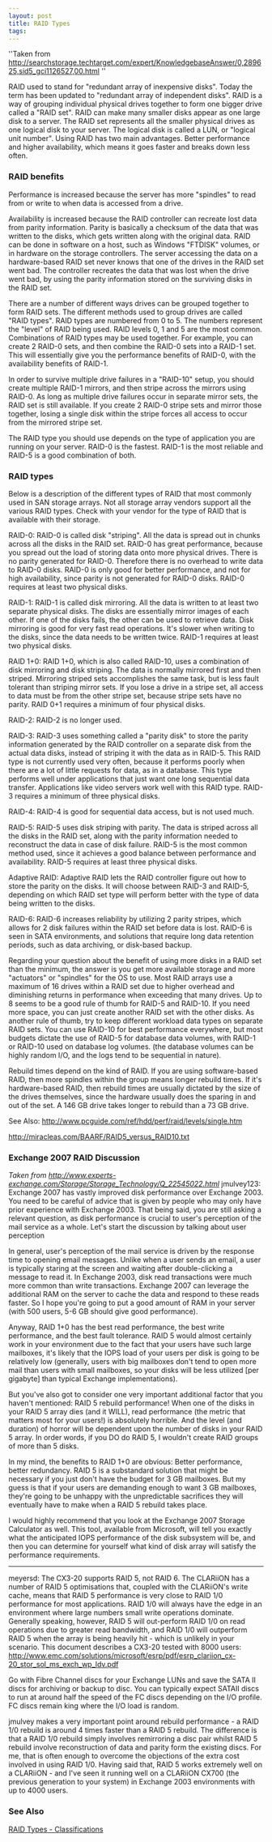 ```yaml
---
layout: post 
title: RAID Types
tags: 
---
```


\'\'Taken from
<http://searchstorage.techtarget.com/expert/KnowledgebaseAnswer/0,289625,sid5_gci1126527,00.html>
\'\'

RAID used to stand for \"redundant array of inexpensive disks\". Today
the term has been updated to \"redundant array of independent disks\".
RAID is a way of grouping individual physical drives together to form
one bigger drive called a \"RAID set\". RAID can make many smaller disks
appear as one large disk to a server. The RAID set represents all the
smaller physical drives as one logical disk to your server. The logical
disk is called a LUN, or \"logical unit number\". Using RAID has two
main advantages. Better performance and higher availability, which means
it goes faster and breaks down less often.

### RAID benefits

Performance is increased because the server has more \"spindles\" to
read from or write to when data is accessed from a drive.

Availability is increased because the RAID controller can recreate lost
data from parity information. Parity is basically a checksum of the data
that was written to the disks, which gets written along with the
original data. RAID can be done in software on a host, such as Windows
\"FTDISK\" volumes, or in hardware on the storage controllers. The
server accessing the data on a hardware-based RAID set never knows that
one of the drives in the RAID set went bad. The controller recreates the
data that was lost when the drive went bad, by using the parity
information stored on the surviving disks in the RAID set.

There are a number of different ways drives can be grouped together to
form RAID sets. The different methods used to group drives are called
\"RAID types\". RAID types are numbered from 0 to 5. The numbers
represent the \"level\" of RAID being used. RAID levels 0, 1 and 5 are
the most common. Combinations of RAID types may be used together. For
example, you can create 2 RAID-0 sets, and then combine the RAID-0 sets
into a RAID-1 set. This will essentially give you the performance
benefits of RAID-0, with the availability benefits of RAID-1.

In order to survive multiple drive failures in a \"RAID-10\" setup, you
should create multiple RAID-1 mirrors, and then stripe across the
mirrors using RAID-0. As long as multiple drive failures occur in
separate mirror sets, the RAID set is still available. If you create 2
RAID-0 stripe sets and mirror those together, losing a single disk
within the stripe forces all access to occur from the mirrored stripe
set.

The RAID type you should use depends on the type of application you are
running on your server. RAID-0 is the fastest. RAID-1 is the most
reliable and RAID-5 is a good combination of both.

### RAID types

Below is a description of the different types of RAID that most commonly
used in SAN storage arrays. Not all storage array vendors support all
the various RAID types. Check with your vendor for the type of RAID that
is available with their storage.

RAID-0: RAID-0 is called disk \"striping\". All the data is spread out
in chunks across all the disks in the RAID set. RAID-0 has great
performance, because you spread out the load of storing data onto more
physical drives. There is no parity generated for RAID-0. Therefore
there is no overhead to write data to RAID-0 disks. RAID-0 is only good
for better performance, and not for high availability, since parity is
not generated for RAID-0 disks. RAID-0 requires at least two physical
disks.

RAID-1: RAID-1 is called disk mirroring. All the data is written to at
least two separate physical disks. The disks are essentially mirror
images of each other. If one of the disks fails, the other can be used
to retrieve data. Disk mirroring is good for very fast read operations.
It\'s slower when writing to the disks, since the data needs to be
written twice. RAID-1 requires at least two physical disks.

RAID 1+0: RAID 1+0, which is also called RAID-10, uses a combination of
disk mirroring and disk striping. The data is normally mirrored first
and then striped. Mirroring striped sets accomplishes the same task, but
is less fault tolerant than striping mirror sets. If you lose a drive in
a stripe set, all access to data must be from the other stripe set,
because stripe sets have no parity. RAID 0+1 requires a minimum of four
physical disks.

RAID-2: RAID-2 is no longer used.

RAID-3: RAID-3 uses something called a \"parity disk\" to store the
parity information generated by the RAID controller on a separate disk
from the actual data disks, instead of striping it with the data as in
RAID-5. This RAID type is not currently used very often, because it
performs poorly when there are a lot of little requests for data, as in
a database. This type performs well under applications that just want
one long sequential data transfer. Applications like video servers work
well with this RAID type. RAID-3 requires a minimum of three physical
disks.

RAID-4: RAID-4 is good for sequential data access, but is not used much.

RAID-5: RAID-5 uses disk striping with parity. The data is striped
across all the disks in the RAID set, along with the parity information
needed to reconstruct the data in case of disk failure. RAID-5 is the
most common method used, since it achieves a good balance between
performance and availability. RAID-5 requires at least three physical
disks.

Adaptive RAID: Adaptive RAID lets the RAID controller figure out how to
store the parity on the disks. It will choose between RAID-3 and RAID-5,
depending on which RAID set type will perform better with the type of
data being written to the disks.

RAID-6: RAID-6 increases reliability by utilizing 2 parity stripes,
which allows for 2 disk failures within the RAID set before data is
lost. RAID-6 is seen in SATA environments, and solutions that require
long data retention periods, such as data archiving, or disk-based
backup.

Regarding your question about the benefit of using more disks in a RAID
set than the minimum, the answer is you get more available storage and
more \"actuators\" or \"spindles\" for the OS to use. Most RAID arrays
use a maximum of 16 drives within a RAID set due to higher overhead and
diminishing returns in performance when exceeding that many drives. Up
to 8 seems to be a good rule of thumb for RAID-5 and RAID-10. If you
need more space, you can just create another RAID set with the other
disks. As another rule of thumb, try to keep different workload data
types on separate RAID sets. You can use RAID-10 for best performance
everywhere, but most budgets dictate the use of RAID-5 for database data
volumes, with RAID-1 or RAID-10 used on database log volumes. (the
database volumes can be highly random I/O, and the logs tend to be
sequential in nature).

Rebuild times depend on the kind of RAID. If you are using
software-based RAID, then more spindles within the group means longer
rebuild times. If it\'s hardware-based RAID, then rebuild times are
usually dictated by the size of the drives themselves, since the
hardware usually does the sparing in and out of the set. A 146 GB drive
takes longer to rebuild than a 73 GB drive.

See Also: <http://www.pcguide.com/ref/hdd/perf/raid/levels/single.htm>

<http://miracleas.com/BAARF/RAID5_versus_RAID10.txt>

### Exchange 2007 RAID Discussion

*Taken from
<http://www.experts-exchange.com/Storage/Storage_Technology/Q_22545022.html>*
jmulvey123: Exchange 2007 has vastly improved disk performance over
Exchange 2003. You need to be careful of advice that is given by people
who may only have prior experience with Exchange 2003. That being said,
you are still asking a relevant question, as disk performance is crucial
to user\'s perception of the mail service as a whole. Let\'s start the
discussion by talking about user perception

In general, user\'s perception of the mail service is driven by the
response time to opening email messages. Unlike when a user sends an
email, a user is typically staring at the screen and waiting after
double-clicking a message to read it. In Exchange 2003, disk read
transactions were much more common than write transactions. Exchange
2007 can leverage the additional RAM on the server to cache the data and
respond to these reads faster. So I hope you\'re going to put a good
amount of RAM in your server (with 500 users, 5-6 GB should give good
performance).

Anyway, RAID 1+0 has the best read performance, the best write
performance, and the best fault tolerance. RAID 5 would almost certainly
work in your environment due to the fact that your users have such large
mailboxes, it\'s likely that the IOPS load of your users per disk is
going to be relatively low (generally, users with big mailboxes don\'t
tend to open more mail than users with small mailboxes, so your disks
will be less utilized \[per gigabyte\] than typical Exchange
implementations).

But you\'ve also got to consider one very important additional factor
that you haven\'t mentioned: RAID 5 rebuild performance! When one of the
disks in your RAID 5 array dies (and it WILL), read performance (the
metric that matters most for your users!) is absolutely horrible. And
the level (and duration) of horror will be dependent upon the number of
disks in your RAID 5 array. In order words, if you DO do RAID 5, I
wouldn\'t create RAID groups of more than 5 disks.

In my mind, the benefits to RAID 1+0 are obvious: Better performance,
better redundancy. RAID 5 is a substandard solution that might be
necessary if you just don\'t have the budget for 3 GB mailboxes. But my
guess is that if your users are demanding enough to want 3 GB mailboxes,
they\'re going to be unhappy with the unpredictable sacrifices they will
eventually have to make when a RAID 5 rebuild takes place.

I would highly recommend that you look at the Exchange 2007 Storage
Calculator as well. This tool, available from Microsoft, will tell you
exactly what the anticipated IOPS performance of the disk subsystem will
be, and then you can determine for yourself what kind of disk array will
satisfy the performance requirements.

------------------------------------------------------------------------

meyersd: The CX3-20 supports RAID 5, not RAID 6. The CLARiiON has a
number of RAID 5 optimisations that, coupled with the CLARiiON\'s write
cache, means that RAID 5 performance is very close to RAID 1/0
performance for most applications. RAID 1/0 will always have the edge in
an environment where large numbers small write operations dominate.
Generally speaking, however, RAID 5 will out-perform RAID 1/0 on read
operations due to greater read bandwidth, and RAID 1/0 will outperform
RAID 5 when the array is being heavily hit - which is unlikely in your
scenario. This document describes a CX3-20 tested with 8000 users:
<http://www.emc.com/solutions/microsoft/esrp/pdf/esrp_clariion_cx-20_stor_sol_ms_exch_wp_ldv.pdf>

Go with Fibre Channel discs for your Exchange LUNs and save the SATA II
discs for archiving or backup to disc. You can typically expect SATAII
discs to run at around half the speed of the FC discs depending on the
I/O profile. FC discs remain king where the I/O load is random.

jmulvey makes a very important point around rebuild performance - a RAID
1/0 rebuild is around 4 times faster than a RAID 5 rebuild. The
difference is that a RAID 1/0 rebuild simply involves remirroring a disc
pair whilst RAID 5 rebuild involve reconstruction of data and parity
form the existing discs. For me, that is often enough to overcome the
objections of the extra cost involved in using RAID 1/0. Having said
that, RAID 5 works extremely well on a CLARiiON - and I\'ve seen it
running well on a CLARiiON CX700 (the previous generation to your
system) in Exchange 2003 environments with up to 4000 users.

### See Also

[RAID Types - Classifications](http://www.bytepile.com/raid_class.php)
